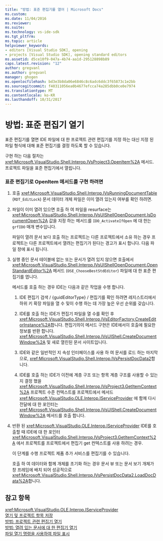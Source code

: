 ```yaml
---
title: "방법: 표준 편집기를 열어 | Microsoft Docs"
ms.custom: 
ms.date: 11/04/2016
ms.reviewer: 
ms.suite: 
ms.technology: vs-ide-sdk
ms.tgt_pltfrm: 
ms.topic: article
helpviewer_keywords:
- editors [Visual Studio SDK], opening
- projects [Visual Studio SDK], opening standard editors
ms.assetid: d5ce10f9-047a-4b74-aa1d-295128898b89
caps.latest.revision: "12"
author: gregvanl
ms.author: gregvanl
manager: ghogen
ms.openlocfilehash: bd3e3b8da06e6846c8c6adc6ddc3f65873c1e2bb
ms.sourcegitcommit: f40311056ea0b4677efcca74a285dbb0ce0e7974
ms.translationtype: MT
ms.contentlocale: ko-KR
ms.lasthandoff: 10/31/2017
---
```

# <a name="how-to-open-standard-editors"></a>방법: 표준 편집기 열기
표준 편집기를 열면 IDE 파일에 대 한 프로젝트 관련 편집기를 지정 하는 대신 지정 된 파일 형식에 대해 표준 편집기를 결정 하도록 할 수 있습니다.  
  
 구현 하는 다음 절차는 <xref:Microsoft.VisualStudio.Shell.Interop.IVsProject3.OpenItem%2A> 메서드. 프로젝트 파일을 표준 편집기에서 열립니다.  
  
### <a name="to-implement-the-openitem-method-with-a-standard-editor"></a>표준 편집기로 OpenItem 메서드를 구현 하려면  
  
1.  호출 <xref:Microsoft.VisualStudio.Shell.Interop.IVsRunningDocumentTable> (`RDT_EditLock`) 문서 데이터 개체 파일은 이미 열려 있는지 여부를 확인 하려면.  
  
2.  파일이 이미 열려 있으면 호출 하 여 파일을 resurface는 <xref:Microsoft.VisualStudio.Shell.Interop.IVsUIShellOpenDocument.IsDocumentOpen%2A> 값을 지정 하는 메서드를 `IDO_ActivateIfOpen` 에 대 한는 `grfIDO` 매개 변수입니다.  
  
     파일이 열려 문서 보다 호출 하는 프로젝트는 다른 프로젝트에서 소유 하는 경우 프로젝트는 다른 프로젝트에서 열려는 편집기가 된다는 경고가 표시 합니다. 다음 파일 창에 표시 됩니다.  
  
3.  실행 중인 문서 테이블에 없는 또는 문서가 열려 있지 않으면 호출에서 <xref:Microsoft.VisualStudio.Shell.Interop.IVsUIShellOpenDocument.OpenStandardEditor%2A> 메서드 (`OSE_ChooseBestStdEditor`) 파일에 대 한 표준 편집기를 엽니다.  
  
     메서드를 호출 하는 경우 IDE는 다음과 같은 작업을 수행 합니다.  
  
    1.  IDE 편집기 검색 / {guidEditorType} / 편집기를 확인 하려면 레지스트리에서 하위 키 확장 파일을 열 수 및이 수행 하는 데 가장 높은 우선 순위를 갖습니다.  
  
    2.  IDE를 호출 하는 IDE가 편집기 파일을 열 수를 확인 후 <xref:Microsoft.VisualStudio.Shell.Interop.IVsEditorFactory.CreateEditorInstance%2A>합니다. 편집기의이 메서드 구현은 IDE에서이 호출에 필요한 정보를 반환 합니다. <xref:Microsoft.VisualStudio.Shell.Interop.IVsUIShell.CreateDocumentWindow%2A> 및 새로 열린된 문서 사이트입니다.  
  
    3.  IDE와 같은 일반적인 지 속성 인터페이스를 사용 하 여 문서를 로드 하는 마지막으로, <xref:Microsoft.VisualStudio.Shell.Interop.IVsPersistDocData2>합니다.  
  
    4.  IDE를 호출 하는 IDE가 이전에 계층 구조 또는 항목 계층 구조를 사용할 수 있는지 결정 했을 <xref:Microsoft.VisualStudio.Shell.Interop.IVsProject3.GetItemContext%2A> 프로젝트 수준 컨텍스트를 프로젝트에서 메서드 <xref:Microsoft.VisualStudio.OLE.Interop.IServiceProvider> 에 함께 다시 전달에 대 한 포인터는 <xref:Microsoft.VisualStudio.Shell.Interop.IVsUIShell.CreateDocumentWindow%2A> 메서드를 호출 합니다.  
  
4.  반환 된 <xref:Microsoft.VisualStudio.OLE.Interop.IServiceProvider> IDE를 호출할 때 IDE에 대 한 포인터 <xref:Microsoft.VisualStudio.Shell.Interop.IVsProject3.GetItemContext%2A> 에서 프로젝트를 프로젝트에서 편집기 get 컨텍스트를 사용 하려는 경우.  
  
     이 단계를 수행 프로젝트 제품 추가 서비스를 편집기를 수 있습니다.  
  
     호출 하 여 데이터와 함께 개체를 초기화 하는 경우 문서 뷰 또는 문서 보기 개체가 창 프레임에 배치 되어 성공적으로 <xref:Microsoft.VisualStudio.Shell.Interop.IVsPersistDocData2.LoadDocData%2A>합니다.  
  
## <a name="see-also"></a>참고 항목  
 <xref:Microsoft.VisualStudio.OLE.Interop.IServiceProvider>   
 [열기 및 프로젝트 항목 저장](../extensibility/internals/opening-and-saving-project-items.md)   
 [방법: 프로젝트 관련 편집기 열기](../extensibility/how-to-open-project-specific-editors.md)   
 [방법: 열려 있는 문서에 대 한 편집기 열기](../extensibility/how-to-open-editors-for-open-documents.md)   
 [파일 열기 명령을 사용하여 파일 표시](../extensibility/internals/displaying-files-by-using-the-open-file-command.md)